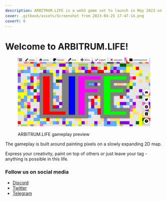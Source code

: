 ```yaml
---
description: ARBITRUM.LIFE is a web3 game set to launch in May 2023 on Arbitrum.
cover: .gitbook/assets/Screenshot from 2023-04-25 17-47-14.png
coverY: 0
---
```


# Welcome to ARBITRUM.LIFE!

<figure><img src=".gitbook/assets/Screenshot from 2023-04-25 17-44-52.png" alt=""><figcaption><p>ARBITRUM.LIFE gameplay preview</p></figcaption></figure>

The gameplay is built around painting pixels on a slowly expanding 2D map.

Express your creativity, paint on top of others or just leave your tag - anything is possible in this life.

### Follow us on social media

* [Discord](https://discord.com/invite/ZqvNSncjWY)
* [Twitter](https://twitter.com/Arbitrum\_Life)
* [Telegram](https://t.me/arbitrum\_life)

